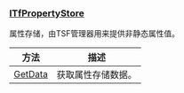 ### [ITfPropertyStore](https://learn.microsoft.com/zh-cn/windows/win32/api/msctf/nn-msctf-itfpropertystore)

属性存储，由TSF管理器用来提供非静态属性值。

方法|描述
-|-
[GetData][1]			|获取属性存储数据。

[1]: https://learn.microsoft.com/zh-cn/windows/win32/api/msctf/nf-msctf-itfpropertystore-getdata
